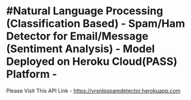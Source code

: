 # #Natural Language Processing (Classification Based) - Spam/Ham Detector for Email/Message (Sentiment Analysis) - Model Deployed on Heroku Cloud(PASS) Platform - 
Please Visit This API Link - https://vrsnlpspamdetector.herokuapp.com
